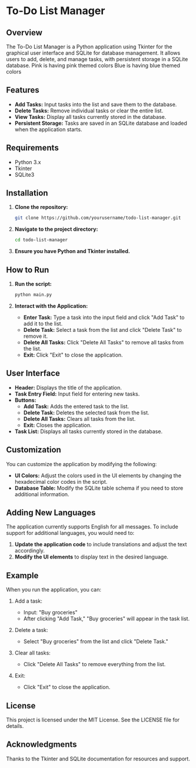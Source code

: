 # To-Do List Manager

## Overview

The To-Do List Manager is a Python application using Tkinter for the graphical user interface and SQLite for database management. It allows users to add, delete, and manage tasks, with persistent storage in a SQLite database.
Pink is having pink themed colors 
Blue is having blue themed colors 
## Features

- **Add Tasks:** Input tasks into the list and save them to the database.
- **Delete Tasks:** Remove individual tasks or clear the entire list.
- **View Tasks:** Display all tasks currently stored in the database.
- **Persistent Storage:** Tasks are saved in an SQLite database and loaded when the application starts.

## Requirements

- Python 3.x
- Tkinter
- SQLite3

## Installation

1. **Clone the repository:**
    ```sh
    git clone https://github.com/yourusername/todo-list-manager.git
    ```

2. **Navigate to the project directory:**
    ```sh
    cd todo-list-manager
    ```

3. **Ensure you have Python and Tkinter installed.**

## How to Run

1. **Run the script:**
    ```sh
    python main.py
    ```

2. **Interact with the Application:**
    - **Enter Task:** Type a task into the input field and click "Add Task" to add it to the list.
    - **Delete Task:** Select a task from the list and click "Delete Task" to remove it.
    - **Delete All Tasks:** Click "Delete All Tasks" to remove all tasks from the list.
    - **Exit:** Click "Exit" to close the application.

## User Interface

- **Header:** Displays the title of the application.
- **Task Entry Field:** Input field for entering new tasks.
- **Buttons:**
  - **Add Task:** Adds the entered task to the list.
  - **Delete Task:** Deletes the selected task from the list.
  - **Delete All Tasks:** Clears all tasks from the list.
  - **Exit:** Closes the application.
- **Task List:** Displays all tasks currently stored in the database.

## Customization

You can customize the application by modifying the following:

- **UI Colors:** Adjust the colors used in the UI elements by changing the hexadecimal color codes in the script.
- **Database Table:** Modify the SQLite table schema if you need to store additional information.

## Adding New Languages

The application currently supports English for all messages. To include support for additional languages, you would need to:

1. **Update the application code** to include translations and adjust the text accordingly.
2. **Modify the UI elements** to display text in the desired language.

## Example

When you run the application, you can:

1. Add a task:
    - Input: "Buy groceries"
    - After clicking "Add Task," "Buy groceries" will appear in the task list.

2. Delete a task:
    - Select "Buy groceries" from the list and click "Delete Task."

3. Clear all tasks:
    - Click "Delete All Tasks" to remove everything from the list.

4. Exit:
    - Click "Exit" to close the application.

## License

This project is licensed under the MIT License. See the LICENSE file for details.


## Acknowledgments

Thanks to the Tkinter and SQLite documentation for resources and support.
